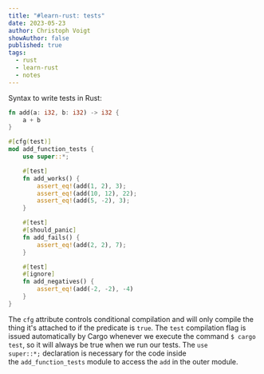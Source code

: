 ```yaml
---
title: "#learn-rust: tests"
date: 2023-05-23
author: Christoph Voigt
showAuthor: false
published: true
tags:
  - rust
  - learn-rust
  - notes
---
```


Syntax to write tests in Rust:

```rust
fn add(a: i32, b: i32) -> i32 {
    a + b
}

#[cfg(test)]
mod add_function_tests {
    use super::*;

    #[test]
    fn add_works() {
        assert_eq!(add(1, 2), 3);
        assert_eq!(add(10, 12), 22);
        assert_eq!(add(5, -2), 3);
    }

    #[test]
    #[should_panic]
    fn add_fails() {
        assert_eq!(add(2, 2), 7);
    }

    #[test]
    #[ignore]
    fn add_negatives() {
        assert_eq!(add(-2, -2), -4)
    }
}
```

The `cfg` attribute controls conditional compilation and will only compile the thing it's attached to if the predicate is `true`. The `test` compilation flag is issued automatically by Cargo whenever we execute the command `$ cargo test`, so it will always be true when we run our tests.
The `use super::*;` declaration is necessary for the code inside the `add_function_tests` module to access the `add` in the outer module.

